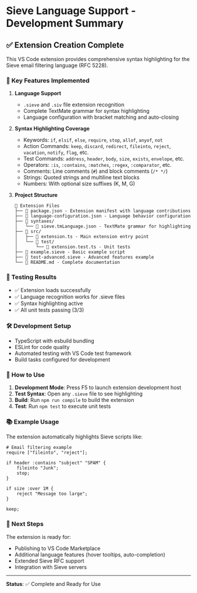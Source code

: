 # Sieve Language Support - Development Summary

## ✅ Extension Creation Complete

This VS Code extension provides comprehensive syntax highlighting for the Sieve email filtering language (RFC 5228).

### 🚀 Key Features Implemented

1. **Language Support**
   - `.sieve` and `.siv` file extension recognition
   - Complete TextMate grammar for syntax highlighting
   - Language configuration with bracket matching and auto-closing

2. **Syntax Highlighting Coverage**
   - Keywords: `if`, `elsif`, `else`, `require`, `stop`, `allof`, `anyof`, `not`
   - Action Commands: `keep`, `discard`, `redirect`, `fileinto`, `reject`, `vacation`, `notify`, `flag`, etc.
   - Test Commands: `address`, `header`, `body`, `size`, `exists`, `envelope`, etc.
   - Operators: `:is`, `:contains`, `:matches`, `:regex`, `:comparator`, etc.
   - Comments: Line comments (`#`) and block comments (`/* */`)
   - Strings: Quoted strings and multiline text blocks
   - Numbers: With optional size suffixes (K, M, G)

3. **Project Structure**
   ```
   📁 Extension Files
   ├── 📄 package.json - Extension manifest with language contributions
   ├── 📄 language-configuration.json - Language behavior configuration
   ├── 📁 syntaxes/
   │   └── 📄 sieve.tmLanguage.json - TextMate grammar for highlighting
   ├── 📁 src/
   │   ├── 📄 extension.ts - Main extension entry point
   │   └── 📁 test/
   │       └── 📄 extension.test.ts - Unit tests
   ├── 📄 example.sieve - Basic example script
   ├── 📄 test-advanced.sieve - Advanced features example
   └── 📄 README.md - Complete documentation
   ```

### 🧪 Testing Results
- ✅ Extension loads successfully
- ✅ Language recognition works for .sieve files
- ✅ Syntax highlighting active
- ✅ All unit tests passing (3/3)

### 🛠️ Development Setup
- TypeScript with esbuild bundling
- ESLint for code quality
- Automated testing with VS Code test framework
- Build tasks configured for development

### 🎯 How to Use
1. **Development Mode**: Press F5 to launch extension development host
2. **Test Syntax**: Open any `.sieve` file to see highlighting
3. **Build**: Run `npm run compile` to build the extension
4. **Test**: Run `npm test` to execute unit tests

### 📚 Example Usage
The extension automatically highlights Sieve scripts like:

```sieve
# Email filtering example
require ["fileinto", "reject"];

if header :contains "subject" "SPAM" {
    fileinto "Junk";
    stop;
}

if size :over 1M {
    reject "Message too large";
}

keep;
```

### 🔄 Next Steps
The extension is ready for:
- Publishing to VS Code Marketplace
- Additional language features (hover tooltips, auto-completion)
- Extended Sieve RFC support
- Integration with Sieve servers

---
**Status**: ✅ Complete and Ready for Use
